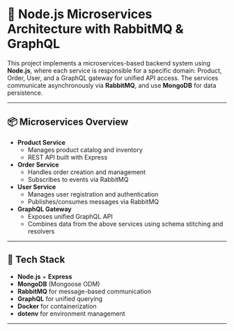 # 🧩 Node.js Microservices Architecture with RabbitMQ & GraphQL

This project implements a microservices-based backend system using **Node.js**, where each service is responsible for a specific domain: Product, Order, User, and a GraphQL gateway for unified API access. The services communicate asynchronously via **RabbitMQ**, and use **MongoDB** for data persistence.

---

## 📦 Microservices Overview

- **Product Service**
  - Manages product catalog and inventory
  - REST API built with Express
- **Order Service**
  - Handles order creation and management
  - Subscribes to events via RabbitMQ
- **User Service**
  - Manages user registration and authentication
  - Publishes/consumes messages via RabbitMQ
- **GraphQL Gateway**
  - Exposes unified GraphQL API
  - Combines data from the above services using schema stitching and resolvers

---

## 🔧 Tech Stack

- **Node.js** + **Express**
- **MongoDB** (Mongoose ODM)
- **RabbitMQ** for message-based communication
- **GraphQL** for unified querying
- **Docker** for containerization
- **dotenv** for environment management

---
